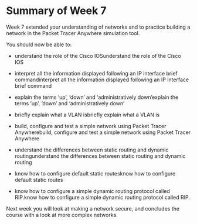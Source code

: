 # Summary of Week 7


Week 7 extended your understanding of networks and to practice building a network in the Packet Tracer Anywhere simulation tool.

You should now be able to:

* understand the role of the Cisco IOSunderstand the role of the Cisco IOS

* interpret all the information displayed following an IP interface brief commandinterpret all the information displayed following an IP interface brief command

* explain the terms ‘up’, ‘down’ and ‘administratively down’explain the terms ‘up’, ‘down’ and ‘administratively down’

* briefly explain what a VLAN isbriefly explain what a VLAN is

* build, configure and test a simple network using Packet Tracer Anywherebuild, configure and test a simple network using Packet Tracer Anywhere

* understand the differences between static routing and dynamic routingunderstand the differences between static routing and dynamic routing

* know how to configure default static routesknow how to configure default static routes

* know how to configure a simple dynamic routing protocol called RIP.know how to configure a simple dynamic routing protocol called RIP.

Next week you will look at making a network secure, and concludes the course with a look at more complex networks.

